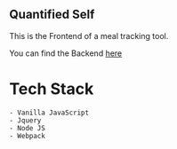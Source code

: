 ## Quantified Self

This is the Frontend of a meal tracking tool.

You can find the Backend [here](https://github.com/chantal66/quantified-self-starter-kit)

# Tech Stack 
    - Vanilla JavaScript
    - Jquery
    - Node JS
    - Webpack